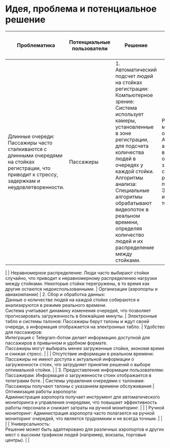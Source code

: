 # Идея, проблема и потенциальное решение

| **Проблематика** | **Потенциальные пользователи** | **Решение** | **Конкуренты** | **Уникальность решения** | **Ссылка на видео с демонстрацией продукта** |
|---|---|---|---|---|---|
| Длинные очереди: Пассажиры часто сталкиваются с длинными очередями на стойках регистрации, что приводит к стрессу, задержкам и неудовлетворенности. | Пассажиры | 1. Автоматический подсчет людей на стойках регистрации:<br>Компьютерное зрение: Система использует камеры, установленные в зоне регистрации, для подсчета количества людей в очередях у каждой стойки.<br>Алгоритмы анализа: Специальные алгоритмы обрабатывают видеопоток в реальном времени, определяя количество людей и их распределение между стойками. | Ручной мониторинг очередей: Администрация аэропорта вручную отслеживает загруженность стоек и распределяет пассажиров. Это трудоемко и не всегда точно. | Реальное время и точность:<br>Продукт предоставляет актуальную информацию о загруженности стоек в реальном времени, что позволяет пассажирам и администрации аэропорта принимать оперативные решения.<br>Использование компьютерного зрения и алгоритмов анализа обеспечивает высокую точность подсчета людей. | [ссылка на демонстрацию продукта](https://drive.google.com/drive/u/1/folders/1o_33bFJ_r3n6CBTdfLVz46VMpoeMndsr?usp=sharing)
 |
| Неравномерное распределение: Люди часто выбирают стойки случайно, что приводит к неравномерному распределению нагрузки между стойками. Некоторые стойки перегружены, в то время как другие остаются недоиспользованными. | Организации (аэропорты и авиакомпании) | 2. Сбор и обработка данных:<br>Данные о количестве людей на каждой стойке собираются и анализируются в режиме реального времени.<br>Система учитывает динамику изменения очередей, что позволяет прогнозировать загруженность в ближайшие минуты. | Электронные табло и системы талонов: Пассажиры берут талоны и ждут своей очереди, а информация отображается на электронных табло. | Удобство для пассажиров:<br>Интеграция с Telegram-ботом делает информацию доступной для пассажиров в привычном и удобном формате.<br>Пассажиры могут выбирать менее загруженные стойки, экономя время и снижая стресс. | |
| Отсутствие информации в реальном времени: Пассажиры не имеют доступа к актуальной информации о загруженности стоек, что затрудняет принятие решений о выборе оптимальной стойки. |  | 3. Предоставление информации пользователям:<br>Пассажирам: Информация о загруженности стоек отображается в телеграмм боте. | Системы управления очередями с талонами: Пассажиры получают талоны с указанием времени обслуживания | Оптимизация работы аэропорта:<br>Администрация аэропорта получает инструмент для автоматического мониторинга и управления очередями, что повышает эффективность работы персонала и снижает затраты на ручной мониторинг. | |
| Ручной мониторинг: Администрация аэропорта часто полагается на ручной мониторинг очередей, что является трудоемким и не всегда точным. |  |  |  | Универсальность:<br>Решение может быть адаптировано для различных аэропортов и других мест с высоким трафиком людей (например, вокзалы, торговые центры). | |
